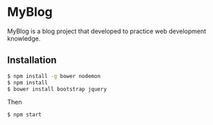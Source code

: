 # MyBlog

MyBlog is a blog project that developed to practice web development knowledge.

## Installation

```bash
$ npm install -g bower nodemon
$ npm install
$ bower install bootstrap jquery
```
Then

```bash
$ npm start
```


